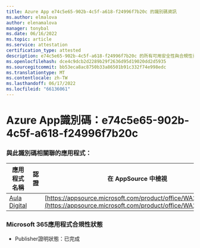 ```yaml
---
title: Azure App e74c5e65-902b-4c5f-a618-f24996f7b20c 的識別碼資訊
ms.author: elmalova
author: elenamalova
manager: tonybal
ms.date: 06/16/2022
ms.topic: article
ms.service: attestation
certification_type: attested
description: e74c5e65-902b-4c5f-a618-f24996f7b20c 的所有可用安全性與合規性資訊。
ms.openlocfilehash: dce4c9dcb2d2289b29f2636d95d19020dd2d5935
ms.sourcegitcommit: bb53eca8ac8750b33a86501b91c332f74e998edc
ms.translationtype: MT
ms.contentlocale: zh-TW
ms.lasthandoff: 06/17/2022
ms.locfileid: "66136061"
---
```

# <a name="azure-app-id-e74c5e65-902b-4c5f-a618-f24996f7b20c"></a>Azure App識別碼：e74c5e65-902b-4c5f-a618-f24996f7b20c


### <a name="apps-associated-with-this-id"></a>與此識別碼相關聯的應用程式：
| **應用程式名稱** | **認證** | **在 AppSource 中檢視** |
|--------------|---------------|-----------------------|
| [Aula Digital](../forward/WA200003108.md) |  | [https://appsource.microsoft.com/product/office/WA200003108](https://appsource.microsoft.com/product/office/WA200003108) |

### <a name="microsoft-365-app-compliance-status"></a>Microsoft 365應用程式合規性狀態
- Publisher證明狀態：已完成
